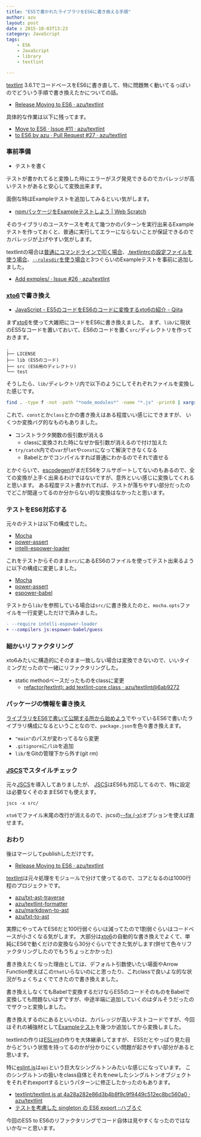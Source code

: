 ```yaml
---
title: "ES5で書かれたライブラリをES6に書き換える手順"
author: azu
layout: post
date : 2015-10-03T13:23
category: JavaScript
tags:
    - ES6
    - JavaScript
    - library
    - textlint

---
```


[textlint](https://github.com/azu/textlint "textlint") 3.6.1でコードベースをES6に書き直して、特に問題無く動いてるっぽいのでどういう手順で書き換えたかについての話。

- [Release Moving to ES6 · azu/textlint](https://github.com/azu/textlint/releases/tag/3.6.1 "Release Moving to ES6 · azu/textlint")

具体的な作業は以下に残ってます。

- [Move to ES6 · Issue #11 · azu/textlint](https://github.com/azu/textlint/issues/11 "Move to ES6 · Issue #11 · azu/textlint")
- [to ES6 by azu · Pull Request #27 · azu/textlint](https://github.com/azu/textlint/pull/27 "to ES6 by azu · Pull Request #27 · azu/textlint")

### 事前準備

- テストを書く

テストが書かれてると変換した時にエラーがスグ発見できるのでカバレッジが高いテストがあると安心して変換出来ます。

面倒な時はExampleテストを追加してみるといい気がします。

- [npmパッケージをExampleテストしよう | Web Scratch](http://efcl.info/2015/07/29/example-test-on-npm/ "npmパッケージをExampleテストしよう | Web Scratch")

そのライブラリのユースケースを考えて幾つかのパターンを実行出来るExampleテストを作っておくと、普通に実行してエラーにならないことが保証できるのでカバレッジが上げやすい気がします。

textlintの場合は[普通にコマンドラインで叩く場合](https://github.com/azu/textlint/tree/master/examples/cli)、[.textlintrcの設定ファイルを使う場合](https://github.com/azu/textlint/tree/master/examples/config-file)、[`--rulesdir`を使う場合](https://github.com/azu/textlint/tree/master/examples/rulesdir)と3つぐらいのExampleテストを事前に追加しました。

- [Add exmples/ · Issue #26 · azu/textlint](https://github.com/azu/textlint/issues/26 "Add exmples/ · Issue #26 · azu/textlint")


### [xto6](http://xto6.js.org/ "xto6")で書き換え

- [JavaScript - ES5のコードをES6のコードに変換するxto6の紹介 - Qiita](http://qiita.com/yudppp/items/c6e9a825659b07da5072 "JavaScript - ES5のコードをES6のコードに変換するxto6の紹介 - Qiita")

まず[xto6](http://xto6.js.org/ "xto6")を使って大雑把にコードをES6に書き換えました。
まず、`lib/`に現状のES5なコードを置いておいて、ES6のコードを置く`src/`ディレクトリを作っておきます。

```
.
├── LICENSE
├── lib (ES5のコード)
├── src (ES6用のディレクトリ)
└── test
```

そうしたら、`lib/`ディレクトリ内で以下のようにしてそれぞれファイルを変換した感じです。

```sh
find . -type f -not -path "*node_modules*" -name "*.js" -print0 | xargs -0 -I % xto6 % -o ../src/%
```

これで、`const`とか`class`とかの書き換えはある程度いい感じにできますが、
いくつか変換バグ的なものもありました。

- コンストラクタ関数の仮引数が消える
	- classに変換された時になぜか仮引数が消えるので付け加えた
- `try/catch`内での`var`が`let`や`const`になって解決できなくなる
	- Babelとかでコンパイルすれば普通にわかるのでそれで直せる

とかぐらいで、[escodegen](https://github.com/estools/escodegen "escodegen")がまだES6をフルサポートしてないのもあるので、全ての変換が上手く出来るわけではないですが、意外といい感じに変換してくれると思います。
ある程度テスト書かれてれば、テストが落ちやすい部分だったのでどこが間違ってるのか分からない的な変換はなかったと思います。

### テストをES6対応する

元々のテストは以下の構成でした。

- [Mocha](http://mochajs.org/ "Mocha")
- [power-assert](https://github.com/power-assert-js/power-assert)
- [intelli-espower-loader](https://github.com/power-assert-js/intelli-espower-loader)

これをテストからそのまま`src/`にあるES6のファイルを使ってテスト出来るように以下の構成に変更しました。

- [Mocha](http://mochajs.org/ "Mocha")
- [power-assert](https://github.com/power-assert-js/power-assert)
- [espower-babel](https://github.com/power-assert-js/espower-babel "espower-babel")

テストから`lib/`を参照している場合は`src/`に書き換えたのと、`mocha.opts`ファイルを一行変更しただけで済みました。

```diff
- --require intelli-espower-loader
+ --compilers js:espower-babel/guess
```

### 細かいリファクタリング

xto6みたいに構造的にそのまま一致しない場合は変換できないので、いいタイミングだったので一緒にリファクタリングした。

- static methodベースだったものをclassに変更
	- [refactor(textlnt): add textlint-core class · azu/textlint@6ab9272](https://github.com/azu/textlint/commit/6ab92721eb3f2381b09b66c2ee9f41b1a4bbae40 "refactor(textlnt): add textlint-core class · azu/textlint@6ab9272")

### パッケージの情報を書き換え

[ライブラリをES6で書いて公開する所から始めよう](http://efcl.info/2015/01/09/write-es6/ "ライブラリをES6で書いて公開する所から始めよう | Web Scratch")でやっているES6で書いたライブラリ構成になるということなので、`package.json`を色々書き換えます。

- `"main"`のパスが変わってるなら変更
- `.gitignore`に`/lib`を追加
- `lib/`をGitの管理下から外す(git rm)

### [JSCS](http://jscs.info/ "JSCS")でスタイルチェック

元々[JSCS](http://jscs.info/ "JSCS")を導入してありましたが、
[JSCS](http://jscs.info/ "JSCS")はES6も対応してるので、特に設定は必要なくそのままES6でも使えます。

```
jscs -x src/
```

`xto6`でファイル末尾の改行が消えるので、jscsの[--fix (-x)](http://jscs.info/overview#cli "--fix (-x)")オプションを使えば直せます。

### おわり

後はマージしてpublishしただけです。

- [Release Moving to ES6 · azu/textlint](https://github.com/azu/textlint/releases/tag/3.6.1 "Release Moving to ES6 · azu/textlint")

[textlint](https://github.com/azu/textlint "textlint")は元々処理をモジュールで分けて使ってるので、コアとなるのは1000行程のプロジェクトです。

- [azu/txt-ast-traverse](https://github.com/azu/txt-ast-traverse)
- [azu/textlint-formatter](https://github.com/azu/textlint-formatter)
- [azu/markdown-to-ast](https://github.com/azu/markdown-to-ast)
- [azu/txt-to-ast](https://github.com/azu/txt-to-ast)

実際にやってみてES6だと100行弱ぐらいは減ってたので1割弱ぐらいはコードベースが小さくなる気がします。
大部分は[xto6](http://xto6.js.org/ "xto6")の自動的な書き換えでよくて、単純にES6で動くだけの変換なら30分ぐらいでできた気がします(併せて色々リファクタリングしたのでもうちょっとかかった)

書き換えたくなった理由としては、デフォルト引数使いたい場面やArrow Function使えばこの`that`いらないのにと思ったり、これclassで良いよな的な状況がちょくちょくでてきたので書き換えました。

書き換えしなくてもBabelで変換するだけならES5のコードそのものをBabelで変換しても問題ないはずですが、中途半端に追加していくのはダルそうだったのでザクっと変換しました。

書き換えするのにあるといいのは、カバレッジが高いテストコードですが、今回はそれの補強材として[Exampleテスト](http://efcl.info/2015/07/29/example-test-on-npm/ "Exampleテスト")を幾つか追加してから変換しました。

textlintの作りは[ESLint](https://github.com/eslint/eslint "ESLint")の作りを大体継承してますが、
ES5だとやっぱり見た目からどういう状態を持ってるのかが分かりにくい問題が起きやすい部分があると思います。

特に[eslint.js](https://github.com/eslint/eslint/blob/v1.6.0/lib/eslint.js "eslint.js")は`api`という巨大なシングルトンみたいな感じになっています。
このシングルトンの扱いをclass自体とそれをnewしたシングルトンオブジェクトをそれぞれexportするというパターンに修正したかったのもあります。

- [textlint/textlint.js at 4a28a282e86d3b4b8f9c9f9449c512ec8bc560a0 · azu/textlint](https://github.com/azu/textlint/blob/4a28a282e86d3b4b8f9c9f9449c512ec8bc560a0/src/textlint.js#L37-L40 "textlint/textlint.js at 4a28a282e86d3b4b8f9c9f9449c512ec8bc560a0 · azu/textlint")
- [テストを考慮した singleton の ES6 export ::ハブろぐ](http://havelog.ayumusato.com/develop/javascript/e666-singleton_export_with_es6.html "テストを考慮した singleton の ES6 export ::ハブろぐ")

今回のES5 to ES6のリファクタリングでコード自体は見やすくなったのではないかなーと思います。
